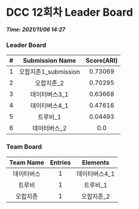 # DCC 12회차 Leader Board
***Time: 2021/11/06 14:27***

### Leader Board

|#|Submission Name|Score(ARI)|
|:---:|:---:|:---:|
|1|오합지존1_submission|0.73069|
|2|오합지존_2|0.70295|
|3|데이터버스3_1|0.63668|
|4|데이터버스4_1|0.47616|
|5|트루비_1|0.04493|
|6|데이터버스_2|0.0|

### Team Board

|Team Name|Entries|Elements|
|:---:|:---:|:---:|
|데이터버스|1|데이터버스4_1|
|트루비|1|트루비_1|
|오합지존|1|오합지존_2|
